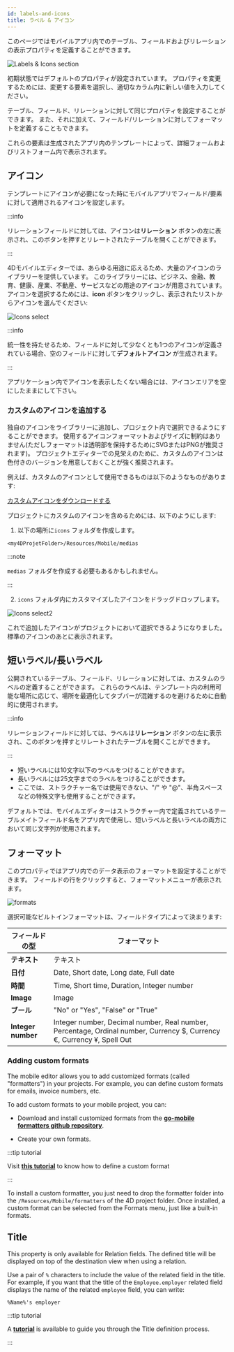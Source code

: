 ```yaml
---
id: labels-and-icons
title: ラベル & アイコン
---
```


このページではモバイルアプリ内でのテーブル、フィールドおよびリレーションの表示プロパティを定義することができます。

![Labels & Icons section](img/Labels-&-icons-section-4D-for-iOS.png)

初期状態ではデフォルトのプロパティが設定されています。 プロパティを変更するためには、変更する要素を選択し、適切なカラム内に新しい値を入力してください。

テーブル、フィールド、リレーションに対して同じプロパティを設定することができます。 また、それに加えて、フィールド/リレーションに対してフォーマットを定義することもできます。

これらの要素は生成されたアプリ内のテンプレートによって、詳細フォームおよびリストフォーム内で表示されます。


## アイコン

テンプレートにアイコンが必要になった時にモバイルアプリでフィールド/要素に対して適用されるアイコンを設定します。

:::info

リレーションフィールドに対しては、アイコンは**リレーション** ボタンの左に表示され、このボタンを押すとリレートされたテーブルを開くことができます。

:::

4Dモバイルエディターでは、あらゆる用途に応えるため、大量のアイコンのライブラリーを提供しています。 このライブラリーには、ビジネス、金融、教育、健康、産業、不動産、サービスなどの用途のアイコンが用意されています。 アイコンを選択するためには、**icon** ボタンをクリックし、表示されたリストからアイコンを選んでください:

![Icons select](img/icon-library.png)

:::info

統一性を持たせるため、フィールドに対して少なくとも1つのアイコンが定義されている場合、空のフィールドに対して**デフォルトアイコン** が生成されます。

:::

アプリケーション内でアイコンを表示したくない場合には、アイコンエリアを空にしたままにして下さい。


### カスタムのアイコンを追加する

独自のアイコンをライブラリーに追加し、プロジェクト内で選択できるようにすることができます。 使用するアイコンフォーマットおよびサイズに制約はありません(ただしフォーマットは透明部を保持するためにSVGまたはPNGが推奨されます)。 プロジェクトエディターでの見栄えのために、カスタムのアイコンは色付きのバージョンを用意しておくことが強く推奨されます。

例えば、カスタムのアイコンとして使用できるものは以下のようなものがあります:

<div className="center-button">
<a
  className="button button--primary"
  href="https://github.com/4d-go-mobile/tutorial-CustomIcons/releases/latest/download/tutorial-CustomIcons.zip">
  カスタムアイコンをダウンロードする
</a>
</div>

プロジェクトにカスタムのアイコンを含めるためには、以下のようにします:

1. 以下の場所に`icons` フォルダを作成します。

```
<my4DProjetFolder>/Resources/Mobile/medias
```

:::note

`medias` フォルダを作成する必要もあるかもしれません。

:::

2. `icons` フォルダ内にカスタマイズしたアイコンをドラッグドロップします。

![Icons select2](img/mobile-folder-custom-icons.png)

これで追加したアイコンがプロジェクトにおいて選択できるようになりました。標準のアイコンのあとに表示されます。




## 短いラベル/長いラベル

公開されているテーブル、フィールド、リレーションに対しては、カスタムのラベルの定義することができます。 これらのラベルは、テンプレート内の利用可能な場所に応じて、場所を最適化してタブバーが混雑するのを避けるために自動的に使用されます。

:::info

リレーションフィールドに対しては、ラベルは**リレーション** ボタンの左に表示され、このボタンを押すとリレートされたテーブルを開くことができます。

:::

- 短いラベルには10文字以下のラベルをつけることができます。
- 長いラベルには25文字までのラベルをつけることができます。
- ここでは、ストラクチャー名では使用できない、"/" や "@"、半角スペースなどの特殊文字も使用することができます。

デフォルトでは、モバイルエディターはストラクチャー内で定義されているテーブルメイトフィールド名をアプリ内で使用し、短いラベルと長いラベルの両方において同じ文字列が使用されます。


## フォーマット

このプロパティではアプリ内でのデータ表示のフォーマットを設定することができます。 フィールドの行をクリックすると、フォーマットメニューが表示されます。

![formats](img/formats-menu.png)

選択可能なビルトインフォーマットは、フィールドタイプによって決まります:

| フィールドの型            | フォーマット                                                                                                                 |
| ------------------ | ---------------------------------------------------------------------------------------------------------------------- |
| **テキスト**           | テキスト                                                                                                                   |
| **日付**             | Date, Short date, Long date, Full date                                                                                 |
| **時間**             | Time, Short time, Duration, Integer number                                                                             |
| **Image**          | Image                                                                                                                  |
| **ブール**            | "No" or "Yes", "False" or "True"                                                                                       |
| **Integer number** | Integer number, Decimal number, Real number, Percentage, Ordinal number, Currency $, Currency €, Currency ¥, Spell Out |


### Adding custom formats

The mobile editor allows you to add customized formats (called "formatters") in your projects. For example, you can define custom formats for emails, invoice numbers, etc.

To add custom formats to your mobile project, you can:

- Download and install customized formats from the [**go-mobile formatters github repository**](https://4d-go-mobile.github.io/gallery//#/type/formatter).

- Create your own formats.

:::tip tutorial

Visit [**this tutorial**](../tutorials/data-formatter/create-data-formatter) to know how to define a custom format

:::

To install a custom formatter, you just need to drop the formatter folder into the `/Resources/Mobile/formatters` of the 4D project folder. Once installed, a custom format can be selected from the Formats menu, just like a built-in formats.


## Title

This property is only available for Relation fields. The defined title will be displayed on top of the destination view when using a relation.

Use a pair of `%` characters to include the value of the related field in the title. For example, if you want that the title of the `Employee.employer` related field displays the name of the related `employee` field, you can write:

```
%Name%'s employer
```

:::tip tutorial

A [**tutorial**](../tutorials/relations/one-to-many-title-definition) is available to guide you through the Title definition process.

:::
